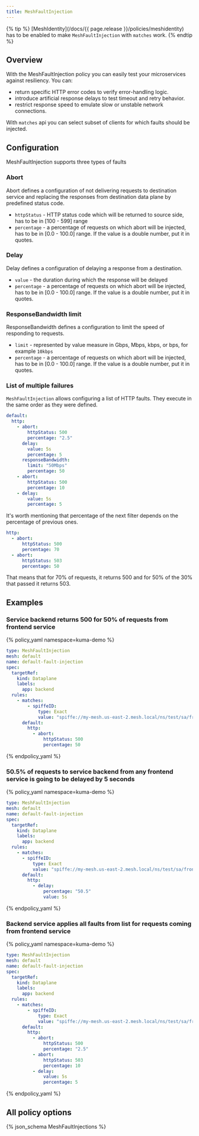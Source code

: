```yaml
---
title: MeshFaultInjection
---
```


{% tip %}
[MeshIdentity](/docs/{{ page.release }}/policies/meshidentity) has to be enabled to make `MeshFaultInjection` with `matches` work.
{% endtip %}

## Overview

With the MeshFaultInjection policy you can easily test your microservices against resiliency. You can:
* return specific HTTP error codes to verify error-handling logic.
* introduce artificial response delays to test timeout and retry behavior.
* restrict response speed to emulate slow or unstable network connections.

With `matches` api you can select subset of clients for which faults should be injected.


## Configuration

MeshFaultInjection supports three types of faults

### Abort

Abort defines a configuration of not delivering requests to destination service and replacing the responses from destination data plane by
predefined status code.

- `httpStatus` - HTTP status code which will be returned to source side, has to be in [100 - 599] range
- `percentage` - a percentage of requests on which abort will be injected, has to be in [0.0 - 100.0] range. If the value is a double number, put it in quotes.

### Delay

Delay defines a configuration of delaying a response from a destination.

- `value` - the duration during which the response will be delayed
- `percentage` - a percentage of requests on which abort will be injected, has to be in [0.0 - 100.0] range. If the value is a double number, put it in quotes.

<!-- vale Google.Headings = NO -->
### ResponseBandwidth limit
<!-- vale Google.Headings = YES -->

ResponseBandwidth defines a configuration to limit the speed of responding to requests.

- `limit` - represented by value measure in Gbps, Mbps, kbps, or bps, for example `10kbps`
- `percentage` - a percentage of requests on which abort will be injected, has to be in [0.0 - 100.0] range. If the value is a double number, put it in quotes.


### List of multiple failures 

`MeshFaultInjection` allows configuring a list of HTTP faults. They execute in the same order as they were defined.

```yaml
default:
  http:
    - abort:
        httpStatus: 500
        percentage: "2.5"
      delay:
        value: 5s
        percentage: 5
      responseBandwidth:
        limit: "50Mbps"
        percentage: 50
    - abort:
        httpStatus: 500
        percentage: 10
    - delay:
        value: 5s
        percentage: 5
```

It's worth mentioning that percentage of the next filter depends on the percentage of previous ones.

```yaml
http:
  - abort:
      httpStatus: 500
      percentage: 70
  - abort:
      httpStatus: 503
      percentage: 50
```
That means that for 70% of requests, it returns 500 and for 50% of the 30% that passed it returns 503.

## Examples

### Service backend returns 500 for 50% of requests from frontend service

{% policy_yaml namespace=kuma-demo %}
```yaml
type: MeshFaultInjection
mesh: default
name: default-fault-injection
spec:
  targetRef:
    kind: Dataplane
    labels:
      app: backend
  rules:
    - matches:
        - spiffeID:
            type: Exact
            value: "spiffe://my-mesh.us-east-2.mesh.local/ns/test/sa/frontend"
      default:
        http:
          - abort:
              httpStatus: 500
              percentage: 50
```
{% endpolicy_yaml %}

### 50.5% of requests to service backend from any frontend service is going to be delayed by 5 seconds

{% policy_yaml namespace=kuma-demo %}
```yaml
type: MeshFaultInjection
mesh: default
name: default-fault-injection
spec:
  targetRef:
    kind: Dataplane
    labels:
      app: backend
  rules:
    - matches:
      - spiffeID:
          type: Exact
          value: "spiffe://my-mesh.us-east-2.mesh.local/ns/test/sa/frontend"
      default:
        http:
          - delay:
              percentage: "50.5"
              value: 5s
```
{% endpolicy_yaml %}

### Backend service applies all faults from list for requests coming from frontend service

{% policy_yaml namespace=kuma-demo %}
```yaml
type: MeshFaultInjection
mesh: default
name: default-fault-injection
spec:
  targetRef:
    kind: Dataplane
    labels:
      app: backend
  rules:
    - matches:
        - spiffeID:
            type: Exact
            value: "spiffe://my-mesh.us-east-2.mesh.local/ns/test/sa/frontend"
      default:
        http:
          - abort:
              httpStatus: 500
              percentage: "2.5"
          - abort:
              httpStatus: 503
              percentage: 10
          - delay:
              value: 5s
              percentage: 5
```
{% endpolicy_yaml %}

## All policy options

{% json_schema MeshFaultInjections %}
